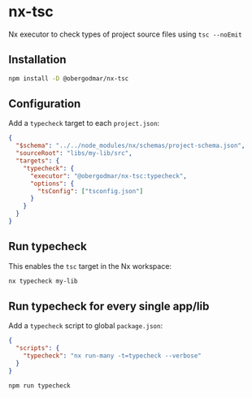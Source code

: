 # nx-tsc

Nx executor to check types of project source files using `tsc --noEmit`

## Installation

```bash
npm install -D @obergodmar/nx-tsc
```

## Configuration

Add a `typecheck` target to each `project.json`:

```json
{
  "$schema": "../../node_modules/nx/schemas/project-schema.json",
  "sourceRoot": "libs/my-lib/src",
  "targets": {
    "typecheck": {
      "executor": "@obergodmar/nx-tsc:typecheck",
      "options": {
        "tsConfig": ["tsconfig.json"]
      }
    }
  }
}
```

## Run typecheck

This enables the `tsc` target in the Nx workspace:

```bash
nx typecheck my-lib
```

## Run typecheck for every single app/lib

Add a `typecheck` script to global `package.json`:

```json
{
  "scripts": {
    "typecheck": "nx run-many -t=typecheck --verbose"
  }
}
```

```bash
npm run typecheck
```
